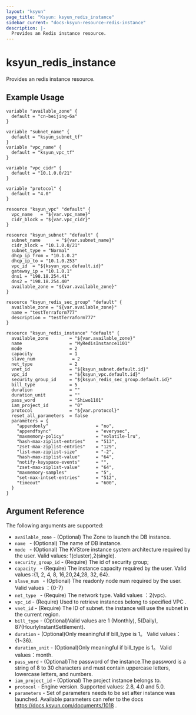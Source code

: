```yaml
---
layout: "ksyun"
page_title: "Ksyun: ksyun_redis_instance"
sidebar_current: "docs-ksyun-resource-redis-instance"
description: |-
  Provides an Redis instance resource.
---
```


# ksyun_redis_instance

Provides an redis instance resource.

## Example Usage

```hcl
variable "available_zone" {
  default = "cn-beijing-6a"
}

variable "subnet_name" {
  default = "ksyun_subnet_tf"
}
variable "vpc_name" {
  default = "ksyun_vpc_tf"
}

variable "vpc_cidr" {
  default = "10.1.0.0/21"
}

variable "protocol" {
  default = "4.0"
}

resource "ksyun_vpc" "default" {
  vpc_name   = "${var.vpc_name}"
  cidr_block = "${var.vpc_cidr}"
}

resource "ksyun_subnet" "default" {
  subnet_name      = "${var.subnet_name}"
  cidr_block = "10.1.0.0/21"
  subnet_type = "Normal"
  dhcp_ip_from = "10.1.0.2"
  dhcp_ip_to = "10.1.0.253"
  vpc_id  = "${ksyun_vpc.default.id}"
  gateway_ip = "10.1.0.1"
  dns1 = "198.18.254.41"
  dns2 = "198.18.254.40"
  available_zone = "${var.available_zone}"
}

resource "ksyun_redis_sec_group" "default" {
  available_zone = "${var.available_zone}"
  name = "testTerraform777"
  description = "testTerraform777"
}

resource "ksyun_redis_instance" "default" {
  available_zone        = "${var.available_zone}"
  name                  = "MyRedisInstance1101"
  mode                  = 2
  capacity              = 1
  slave_num              = 2  
  net_type              = 2
  vnet_id               = "${ksyun_subnet.default.id}"
  vpc_id                = "${ksyun_vpc.default.id}"
  security_group_id     = "${ksyun_redis_sec_group.default.id}"
  bill_type             = 5
  duration              = ""
  duration_unit         = ""
  pass_word             = "Shiwo1101"
  iam_project_id        = "0"
  protocol              = "${var.protocol}"
  reset_all_parameters  = false
  parameters = {
    "appendonly"                  = "no",
    "appendfsync"                 = "everysec",
    "maxmemory-policy"            = "volatile-lru",
    "hash-max-ziplist-entries"    = "513",
    "zset-max-ziplist-entries"    = "129",
    "list-max-ziplist-size"       = "-2",
    "hash-max-ziplist-value"      = "64",
    "notify-keyspace-events"      = "",
    "zset-max-ziplist-value"      = "64",
    "maxmemory-samples"           = "5",
    "set-max-intset-entries"      = "512",
    "timeout"                     = "600",
  }
}
```

## Argument Reference

The following arguments are supported:

* `available_zone` - (Optional) The Zone to launch the DB instance.
* `name ` - (Optional) The name of DB instance.
* `mode ` - (Optional) The KVStore instance system architecture required by the user. Valid values:  1(cluster),2(single).
* `security_group_id` - (Require) The id of security group;
* `capacity ` - (Require) The instance capacity required by the user. Valid values :{1, 2, 4, 8, 16,20,24,28, 32, 64}.
* `slave_num ` - (Optional) The readonly node num required by the user. Valid values ：{0-7}
* `net_type ` - (Require) The network type. Valid values ：2(vpc).
* `vpc_id` - (Require)   Used to retrieve instances belong to specified VPC .
* `vnet_id` - (Require) The ID of subnet. the instance will use the subnet in the current region.
* `bill_type` - (Optional)Valid values are 1 (Monthly), 5(Daily), 87(HourlyInstantSettlement).
* `duration` - (Optional)Only meaningful if bill_type is 1。 Valid values：{1~36}.
* `duration_unit` - (Optional)Only meaningful if bill_type is 1。 Valid values：month.
* `pass_word` - (Optional)The password of the  instance.The password is a string of 8 to 30 characters and must contain uppercase letters, lowercase letters, and numbers.
* `iam_project_id` - (Optional) The project instance belongs to.
* `protocol` - Engine version. Supported values: 2.8, 4.0 and 5.0.
* `parameters` - Set of parameters needs to be set after instance was launched. Available parameters can refer to the  docs https://docs.ksyun.com/documents/1018 .


